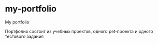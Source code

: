 # my-portfolio
My portfolio

Портфолио состоит из учебных проектов, одного pet-проекта и одного тестового задания

